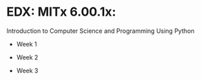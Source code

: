 # EDX: MITx 6.00.1x:
Introduction to Computer Science and Programming Using Python

- Week 1

- Week 2

- Week 3
